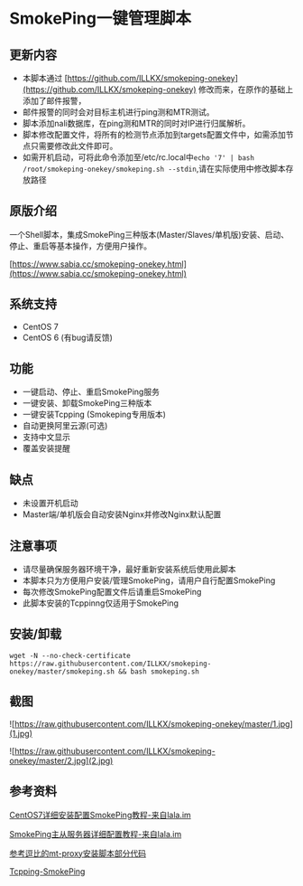 # SmokePing一键管理脚本 #


## 更新内容 ##
- 本脚本通过 [https://github.com/ILLKX/smokeping-onekey](https://github.com/ILLKX/smokeping-onekey) 修改而来，在原作的基础上添加了邮件报警，
- 邮件报警的同时会对目标主机进行ping测和MTR测试。
- 脚本添加nali数据库，在ping测和MTR的同时对IP进行归属解析。
- 脚本修改配置文件，将所有的检测节点添加到targets配置文件中，如需添加节点只需要修改此文件即可。
- 如需开机启动，可将此命令添加至/etc/rc.local中```echo '7' | bash /root/smokeping-onekey/smokeping.sh --stdin```,请在实际使用中修改脚本存放路径

## 原版介绍 ##
一个Shell脚本，集成SmokePing三种版本(Master/Slaves/单机版)安装、启动、停止、重启等基本操作，方便用户操作。

[https://www.sabia.cc/smokeping-onekey.html](https://www.sabia.cc/smokeping-onekey.html)

## 系统支持 ## 
* CentOS 7
* CentOS 6 (有bug请反馈)

## 功能 ##
- 一键启动、停止、重启SmokePing服务
- 一键安装、卸载SmokePing三种版本
- 一键安装Tcpping (Smokeping专用版本)
- 自动更换阿里云源(可选)
- 支持中文显示
- 覆盖安装提醒

## 缺点 ##
- 未设置开机启动
- Master端/单机版会自动安装Nginx并修改Nginx默认配置

## 注意事项 ##
- 请尽量确保服务器环境干净，最好重新安装系统后使用此脚本
- 本脚本只为方便用户安装/管理SmokePing，请用户自行配置SmokePing
- 每次修改SmokePing配置文件后请重启SmokePing
- 此脚本安装的Tcppinng仅适用于SmokePing

## 安装/卸载 ##
    wget -N --no-check-certificate https://raw.githubusercontent.com/ILLKX/smokeping-onekey/master/smokeping.sh && bash smokeping.sh

## 截图 ##
![https://raw.githubusercontent.com/ILLKX/smokeping-onekey/master/1.jpg](1.jpg)

![https://raw.githubusercontent.com/ILLKX/smokeping-onekey/master/2.jpg](2.jpg)

## 参考资料 ##
[CentOS7详细安装配置SmokePing教程-来自lala.im](https://lala.im/2821.html)

[SmokePing主从服务器详细配置教程-来自lala.im](https://lala.im/2867.html)

[参考逗比的mt-proxy安装脚本部分代码](https://github.com/ToyoDAdoubi/doubi)

[Tcpping-SmokePing](https://github.com/tobbez/tcpping-smokeping)
